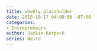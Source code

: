 ```yaml
---
title: weebly placeholder
date: 2018-10-17 04:00:00 -07:00
categories:
- Entrepreneurs
author: Jackie Korpeck
series: Weird
---
```


